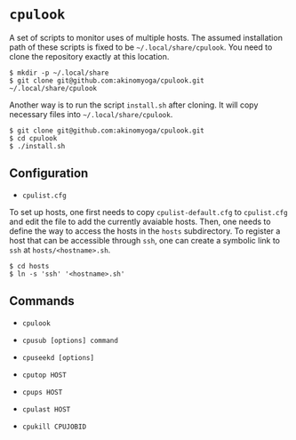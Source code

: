 # `cpulook`

A set of scripts to monitor uses of multiple hosts.  The assumed
installation path of these scripts is fixed to be
`~/.local/share/cpulook`.  You need to clone the repository exactly at
this location.

```console
$ mkdir -p ~/.local/share
$ git clone git@github.com:akinomyoga/cpulook.git ~/.local/share/cpulook
```

Another way is to run the script `install.sh` after cloning. It will
copy necessary files into `~/.local/share/cpulook`.

```console
$ git clone git@github.com:akinomyoga/cpulook.git
$ cd cpulook
$ ./install.sh
```

## Configuration

- `cpulist.cfg`

To set up hosts, one first needs to copy `cpulist-default.cfg` to
`cpulist.cfg` and edit the file to add the currently avaiable hosts.
Then, one needs to define the way to access the hosts in the `hosts`
subdirectory.  To register a host that can be accessible through
`ssh`, one can create a symbolic link to `ssh` at
`hosts/<hostname>.sh`.

```console
$ cd hosts
$ ln -s 'ssh' '<hostname>.sh'
```

## Commands

- `cpulook`

- `cpusub [options] command`

- `cpuseekd [options]`

- `cputop HOST`

- `cpups HOST`

- `cpulast HOST`

- `cpukill CPUJOBID`
